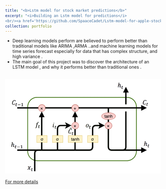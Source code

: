 ```yaml
---
title: "<b>Lstm model for stock market predictions</b>"
excerpt: "<i>Building an Lstm model for predictions</i>
<br/><a href='https://github.com/SpaaceCadet/Lstm-model-for-apple-stock-prediction'><img  width='500' height='300' src='/images/lstm.png'></a>"
collection: portfolio
---
```

- Deep learning models perform are believed to perform better than traditional models like ARIMA ,ARMA ..and machine learning models for time series forecast especially for data that has complex structure, and high variance .
- The main goal of this project was to discover the architecture of an LSTM model , and why it performs better than traditional ones .
<br>
<img src='/images/lstm.png'></a>
<br>

<a href='https://github.com/SpaaceCadet/Lstm-model-for-apple-stock-prediction'>For more details</a>

